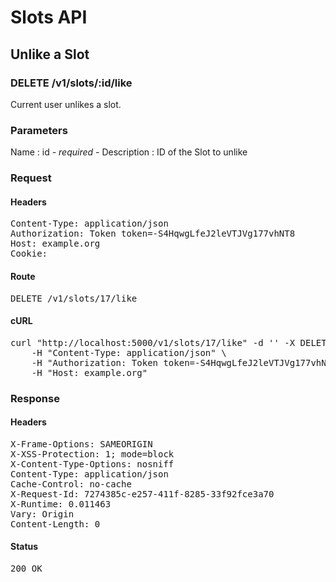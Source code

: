 # Slots API

## Unlike a Slot

### DELETE /v1/slots/:id/like

Current user unlikes a slot.

### Parameters

Name : id *- required -*
Description : ID of the Slot to unlike

### Request

#### Headers

<pre>Content-Type: application/json
Authorization: Token token=-S4HqwgLfeJ2leVTJVg177vhNT8
Host: example.org
Cookie: </pre>

#### Route

<pre>DELETE /v1/slots/17/like</pre>

#### cURL

<pre class="request">curl &quot;http://localhost:5000/v1/slots/17/like&quot; -d &#39;&#39; -X DELETE \
	-H &quot;Content-Type: application/json&quot; \
	-H &quot;Authorization: Token token=-S4HqwgLfeJ2leVTJVg177vhNT8&quot; \
	-H &quot;Host: example.org&quot;</pre>

### Response

#### Headers

<pre>X-Frame-Options: SAMEORIGIN
X-XSS-Protection: 1; mode=block
X-Content-Type-Options: nosniff
Content-Type: application/json
Cache-Control: no-cache
X-Request-Id: 7274385c-e257-411f-8285-33f92fce3a70
X-Runtime: 0.011463
Vary: Origin
Content-Length: 0</pre>

#### Status

<pre>200 OK</pre>

